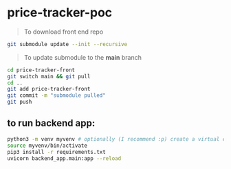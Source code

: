 # price-tracker-poc

> To download front end repo
```bash
git submodule update --init --recursive
```

> To update submodule to the **main** branch
```bash
cd price-tracker-front
git switch main && git pull
cd ..
git add price-tracker-front
git commit -m "submodule pulled"
git push
```

## to run backend app:
```bash
python3 -m venv myvenv # optionally (I recommend :p) create a virtual environment
source myvenv/bin/activate
pip3 install -r requirements.txt
uvicorn backend_app.main:app --reload
```
